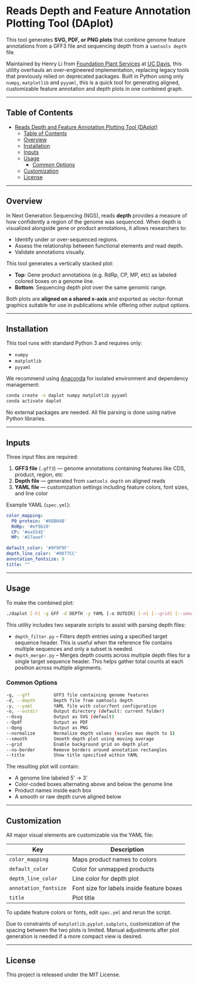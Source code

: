 # Reads Depth and Feature Annotation Plotting Tool (DAplot)

This tool generates **SVG, PDF, or PNG plots** that combine genome feature annotations from a GFF3 file and sequencing depth from a `samtools depth` file.

Maintained by Henry Li from [Foundation Plant Services](https://fps.ucdavis.edu/index.cfm) at [UC Davis](https://www.ucdavis.edu/), this utility overhauls an over-engineered implementation, replacing legacy tools that previously relied on deprecated packages. Built in Python using only `numpy`, `matplotlib` and `pyyaml`, this is a quick tool for generating aligned, customizable feature annotation and depth plots in one combined graph.

---

## Table of Contents

- [Reads Depth and Feature Annotation Plotting Tool (DAplot)](#reads-depth-and-feature-annotation-plotting-tool-daplot)
  - [Table of Contents](#table-of-contents)
  - [Overview](#overview)
  - [Installation](#installation)
  - [Inputs](#inputs)
  - [Usage](#usage)
    - [Common Options](#common-options)
  - [Customization](#customization)
  - [License](#license)

---

## Overview

In Next Generation Sequencing (NGS), reads **depth** provides a measure of how confidently a region of the genome was sequenced. When depth is visualized alongside gene or product annotations, it allows researchers to:

- Identify under or over-sequenced regions.
- Assess the relationship between functional elements and read depth.
- Validate annotations visually.

This tool generates a vertically stacked plot:
- **Top**: Gene product annotations (e.g. RdRp, CP, MP, etc) as labeled colored boxes on a genome line.
- **Bottom**: Sequencing depth plot over the same genomic range.

Both plots are **aligned on a shared x-axis** and exported as vector-format graphics suitable for use in publications while offering other output options.

---

## Installation

This tool runs with standard Python 3 and requires only:

- `numpy`
- `matplotlib`
- `pyyaml`

We recommend using [Anaconda](https://docs.anaconda.com/anaconda/install/) for isolated environment and dependency management:

```bash
conda create -n daplot numpy matplotlib pyyaml
conda activate daplot
```

No external packages are needed. All file parsing is done using native Python libraries.

---

## Inputs

Three input files are required:

1. **GFF3 file** (`.gff3`) — genome annotations containing features like CDS, product, region, etc
2. **Depth file** — generated from `samtools depth` on aligned reads
3. **YAML file** — customization settings including feature colors, font sizes, and line color

Example YAML (`spec.yml`):

```yaml
color_mapping:
  P0 protein: '#88B04B'
  RdRp: '#ef9b20'
  CP: '#ea5545'
  MP: '#27aeef'

default_color: '#9F9F9F'
depth_line_color: '#0077CC'
annotation_fontsize: 9
title: ""
```

---

## Usage

To make the combined plot:

```bash
./daplot [-h] -g GFF -d DEPTH -y YAML [-o OUTDIR] [-n] [--grid] [--smooth] [--no-border] [--title] [--Osvg] [--Opdf] [--Opng]
```

This utility includes two separate scripts to assist with parsing depth files:

- `depth_filter.py` – Filters depth entries using a specified target sequence header. This is useful when the reference file contains multiple sequences and only a subset is needed.
- `depth_merger.py` – Merges depth counts across multiple depth files for a single target sequence header. This helps gather total counts at each position across multiple alignments.

### Common Options

```bash
-g, --gff         GFF3 file containing genome features
-d, --depth       Depth file from samtools depth
-y, --yaml        YAML file with color/font configuration
-o, --outdir      Output directory (default: current folder)
--Osvg            Output as SVG (default)
--Opdf            Output as PDF
--Opng            Output as PNG
--normalize       Normalize depth values (scales max depth to 1)
--smooth          Smooth depth plot using moving average
--grid            Enable background grid on depth plot
--no-border       Remove borders around annotation rectangles
--title           Show title specified within YAML
```

The resulting plot will contain:

- A genome line labeled 5' -> 3'
- Color-coded boxes alternating above and below the genome line
- Product names inside each box
- A smooth or raw depth curve aligned below

---

## Customization

All major visual elements are customizable via the YAML file:

| Key                   | Description                               |
| --------------------- | ----------------------------------------- |
| `color_mapping`       | Maps product names to colors              |
| `default_color`       | Color for unmapped products               |
| `depth_line_color`    | Line color for depth plot                 |
| `annotation_fontsize` | Font size for labels inside feature boxes |
| `title`               | Plot title                                |

To update feature colors or fonts, edit `spec.yml` and rerun the script.

Due to constraints of `matplotlib.pyplot.subplots`, customization of the spacing between the two plots is limited. Manual adjustments after plot generation is needed if a more compact view is desired.

---

## License

This project is released under the MIT License.
